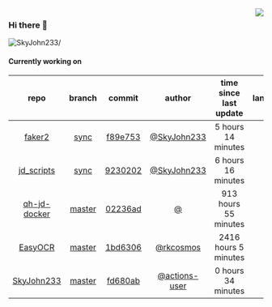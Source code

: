 <img align="right" src="https://github-readme-stats.vercel.app/api?username=SkyJohn233&show_icons=true&hide_title=true&theme=dark" />

### Hi there 👋



<p align="left"> <img src=https://komarev.com/ghpvc/?username=SkyJohn233 alt=SkyJohn233/> </p>


<!--
**yzs981130/yzs981130** is a ✨ _special_ ✨ repository because its `README.md` (this file) appears on your GitHub profile.

Here are some ideas to get you started:

- 🔭 I’m currently working on ...
- 🌱 I’m currently learning ...
- 👯 I’m looking to collaborate on ...
- 🤔 I’m looking for help with ...
- 💬 Ask me about ...
- 📫 How to reach me: ...
- 😄 Pronouns: ...
- ⚡ Fun fact: ...
-->

#### Currently working on


| repo | branch | commit | author | time since last update | language |
|:---:|:---:|:---:|:---:|:---:|:---:|
| [faker2](https://github.com/SkyJohn233/faker2) | [sync](https://github.com/SkyJohn233/faker2/tree/sync) |[f89e753](https://github.com/SkyJohn233/faker2/commit/f89e753ad7c7d9c97952514de68b2f5a4da2d608) | [@SkyJohn233](https://github.com/SkyJohn233) |5 hours 14 minutes | ![](https://img.shields.io/badge/language-JavaScript-default.svg?style=flat-square)|
| [jd_scripts](https://github.com/SkyJohn233/jd_scripts) | [sync](https://github.com/SkyJohn233/jd_scripts/tree/sync) |[9230202](https://github.com/SkyJohn233/jd_scripts/commit/9230202bea95c0d5a24c0a5c15df860c8b49c666) | [@SkyJohn233](https://github.com/SkyJohn233) |6 hours 16 minutes | ![](https://img.shields.io/badge/language-JavaScript-default.svg?style=flat-square)|
| [qh-jd-docker](https://github.com/SkyJohn233/qh-jd-docker) | [master](https://github.com/SkyJohn233/qh-jd-docker/tree/master) |[02236ad](https://github.com/SkyJohn233/qh-jd-docker/commit/02236ad5ac33f28b955bf23ba78678d9ca76669d) | [@]() |913 hours 55 minutes | ![](https://img.shields.io/badge/language-JavaScript-default.svg?style=flat-square)|
| [EasyOCR](https://github.com/SkyJohn233/EasyOCR) | [master](https://github.com/SkyJohn233/EasyOCR/tree/master) |[1bd6306](https://github.com/SkyJohn233/EasyOCR/commit/1bd6306d949c70dc1460a6d57f10ada05e8fda03) | [@rkcosmos](https://github.com/rkcosmos) |2416 hours 5 minutes | ![](https://img.shields.io/badge/language-Python-default.svg?style=flat-square)|
| [SkyJohn233](https://github.com/SkyJohn233/SkyJohn233) | [master](https://github.com/SkyJohn233/SkyJohn233/tree/master) |[fd680ab](https://github.com/SkyJohn233/SkyJohn233/commit/fd680ab6796e864866e1cf0dfd4de506dce3c62c) | [@actions-user](https://github.com/actions-user) |0 hours 34 minutes | ![](https://img.shields.io/badge/language-Go-default.svg?style=flat-square)|
